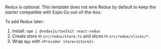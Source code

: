 Redux is optional. This template does not wire Redux by default to keep the starter compatible with Expo Go out-of-the-box.

To add Redux later:

1) Install: `npm i @reduxjs/toolkit react-redux`
2) Create store in `src/redux/store.ts` and slices in `src/redux/slices/*`.
3) Wrap `App` with `<Provider store={store}>`.

